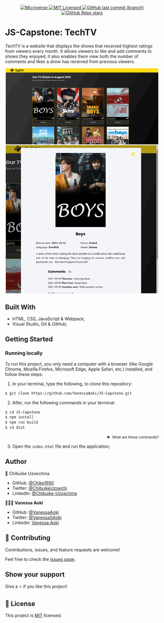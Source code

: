 <p align="center">
  <a href="https://www.microverse.org/">
    <img alt="Microverse" src="https://img.shields.io/badge/-Microverse-blueviolet?style=flat-square">
  </a>
  <a href="https://github.com/VanessaAoki/JS-Capstone/blob/main/LICENSE">
    <img alt="MIT Licensed" src="https://img.shields.io/github/license/VanessaAoki/JS-Capstone?style=flat-square">
  </a>
  <a href="https://github.com/VanessaAoki/JS-Capstone">
    <img alt="GitHub last commit (branch)" src="https://img.shields.io/github/last-commit/VanessaAoki/JS-Capstone/main?color=blue&style=flat-square">
  </a>
  <a href="https://github.com/VanessaAoki/JS-Capstone">
    <img alt="GitHub Repo stars" src="https://img.shields.io/github/stars/VanessaAoki/JS-Capstone?color=pink&label=%E2%98%85%20stars%20&style=flat-square">
  </a>
</p>

# JS-Capstone: TechTV
TechTV is a website that displays the shows that received highest ratings from viewers every month. It allows viewers to like and add comments to shows they enjoyed; it also enables them view both the number of comments and likes a show has received from previous viewers. 

<p align="center">
    <img alt="Screenshot" src="./src/imgs/screenshot1.png" width="500">
    <br>
    <img alt="Screenshot" src="./src/imgs/screenshot2.png" width="500">
</p>

## Built With

- HTML, CSS, JavaScript & Webpack;
- Visual Studio, Git & GitHub;

## Getting Started

### Running locally
To run this project, you only need a computer with a browser (like Google Chrome, Mozilla Firefox, Microsoft Edge, Apple Safari, etc.) installed, and follow these steps:

1. In your terminal, type the following, to clone this repository:

```sh
$ git clone https://github.com/VanessaAoki/JS-Capstone.git
```

2. After, run the following commands in your terminal:

```sh
$ cd JS-Capstone
$ npm install
$ npm run build
$ cd dist
```
<details align="right">
<summary><small>What are these commands?</summary>
- the `$ cd` command is used to move to different folders. <br>
- while `$ npm run build` is used to compile the aplication files.</small>
</details>

3. Open the `index.html` file and run the application;

## Author

👤 Chibuike Uzoechina

- GitHub: [@Chike1990](https://github.com/Chike1990)
- Twitter: [@ChibuikeUzoechi](https://twitter.com/ChibuikeUzoechi)
- LinkedIn: [@Chibuike-Uzoechina](https://www.linkedin.com/in/chibuike-uzoechina-630857102)


👩🏼‍💻 **Vanessa Aoki**

- GitHub: [@VanessaAoki](https://github.com/VanessaAoki)
- Twitter: [@VanessaSAoki](https://twitter.com/VanessaSAoki)
- Linkedin: [Vanessa Aoki](https://www.linkedin.com/in/vanessasaoki/)

## 🤝 Contributing

Contributions, issues, and feature requests are welcome!

Feel free to check the [issues page](https://github.com/VanessaAoki/JS-Capstone/issues).

## Show your support

Give a ⭐️ if you like this project!

## 📝 License

This project is [MIT](./LICENSE) licensed.
